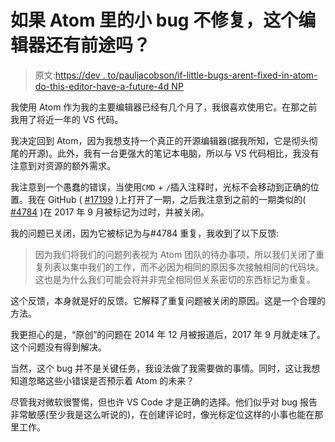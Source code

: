 # 如果 Atom 里的小 bug 不修复，这个编辑器还有前途吗？

> 原文:[https://dev . to/pauljacobson/if-little-bugs-arent-fixed-in-atom-do-this-editor-have-a-future-4d NP](https://dev.to/pauljacobson/if-little-bugs-arent-fixed-in-atom-does-this-editor-have-a-future-4dnp)

我使用 Atom 作为我的主要编辑器已经有几个月了，我很喜欢使用它。在那之前我用了将近一年的 VS 代码。

我决定回到 Atom，因为我想支持一个真正的开源编辑器(据我所知，它是彻头彻尾的开源)。此外，我有一台更强大的笔记本电脑，所以与 VS 代码相比，我没有注意到对资源的额外需求。

我注意到一个愚蠢的错误，当使用`CMD` + `/`插入注释时，光标不会移动到正确的位置。我在 GitHub ( [#17199](https://github.com/atom/atom/issues/17199) )上打开了一期，之后我注意到之前的一期类似的( [#4784](https://github.com/atom/atom/issues/4784) )在 2017 年 9 月被标记为过时，并被关闭。

我的问题已关闭，因为它被标记为与#4784 重复，我收到了以下反馈:

> 因为我们将我们的问题列表视为 Atom 团队的待办事项，所以我们关闭了重复列表以集中我们的工作，而不必因为相同的原因多次接触相同的代码块。这也是为什么我们可能会将并非完全相同但关系密切的东西标记为重复。

这个反馈，本身就是好的反馈。它解释了重复问题被关闭的原因。这是一个合理的方法。

我更担心的是，“原创”的问题在 2014 年 12 月被报道后，2017 年 9 月就走味了。这个问题没有得到解决。

当然，这个 bug 并不是关键任务，我设法做了我需要做的事情。同时，这让我想知道忽略这些小错误是否预示着 Atom 的未来？

尽管我对微软很警惕，但也许 VS Code 才是正确的选择。他们似乎对 bug 报告非常敏感(至少我是这么听说的)，在创建评论时，像光标定位这样的小事也能在那里工作。